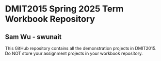 # DMIT2015 Spring 2025 Term Workbook Repository

## Sam Wu - swunait

This GitHub repository contains all the demonstration projects in DMIT2015.
Do NOT store your assignment projects in your workbook repository.
